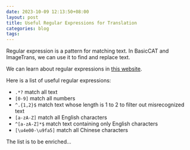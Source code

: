 ```yaml
---
date: 2023-10-09 12:13:50+08:00
layout: post
title: Useful Regular Expressions for Translation
categories: blog
tags:
---
```


Regular expression is a pattern for matching text. In BasicCAT and ImageTrans, we can use it to find and replace text.

We can learn about regular expressions in [this website](https://docs.oracle.com/javase/8/docs/api/java/util/regex/Pattern.html).

Here is a list of useful regular expressions:

* `.*?` match all text
* `[0-9]` match all numbers
* `^.{1,2}$` match text whose length is 1 to 2 to filter out misrecognized text
* `[a-zA-Z]` match all English characters
* `^[a-zA-Z]*$` match text containing only English characters
* `[\u4e00-\u9fa5]` match all Chinese characters


The list is to be enriched...
